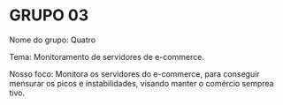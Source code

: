 # GRUPO 03

Nome do grupo: Quatro

Tema: Monitoramento de servidores de e-commerce.

Nosso foco: Monitora os servidores do e-commerce, para conseguir mensurar os picos e instabilidades, visando manter o comércio semprea tivo.
